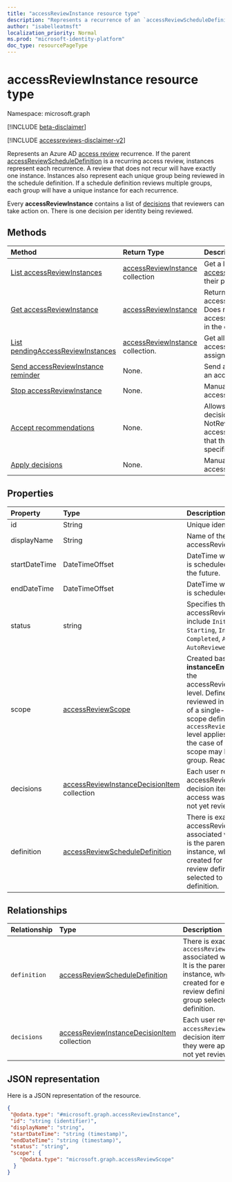 ```yaml
---
title: "accessReviewInstance resource type"
description: "Represents a recurrence of an `accessReviewScheduleDefinition`."
author: "isabelleatmsft"
localization_priority: Normal
ms.prod: "microsoft-identity-platform"
doc_type: resourcePageType
---
```


# accessReviewInstance resource type

Namespace: microsoft.graph

[!INCLUDE [beta-disclaimer](../../includes/beta-disclaimer.md)]

[!INCLUDE [accessreviews-disclaimer-v2](../../includes/accessreviews-disclaimer-v2.md)]

Represents an Azure AD [access review](accessreviewsv2-root.md) recurrence. If the parent [accessReviewScheduleDefinition](accessreviewscheduledefinition.md) is a recurring access review, instances represent each recurrence. A review that does not recur will have exactly one instance. Instances also represent each unique group being reviewed in the schedule definition. If a schedule definition reviews multiple groups, each group will have a unique instance for each recurrence.

Every **accessReviewInstance** contains a list of [decisions](accessreviewinstancedecisionitem.md) that reviewers can take action on. There is one decision per identity being reviewed.

## Methods

| Method | Return Type | Description |
|:---------------|:--------|:----------|
|[List accessReviewInstances](../api/accessreviewinstance-list.md) | [accessReviewInstance](accessreviewinstance.md) collection | Get a list of the [accessReviewInstance](../resources/accessreviewinstance.md) objects and their properties. |
|[Get accessReviewInstance](../api/accessreviewinstance-get.md) | [accessReviewInstance](accessreviewinstance.md) | Returns accessReviewInstance for an accessReviewScheduleDefinition. Does not include associated accessReviewInstanceDecisionItem`s in the object. |
|[List pendingAccessReviewInstances](../api/accessreviewinstance-pendingaccessreviewinstances.md) | [accessReviewInstance](accessreviewinstance.md) collection. | Get all pending accessReviewInstance resources assigned to the calling user. |
|[Send accessReviewInstance reminder](../api/accessreviewinstance-sendreminder.md) | None. | Send a reminder to the reviewers of an accessReviewInstance. |
|[Stop accessReviewInstance](../api/accessreviewinstance-stop.md) | None. | Manually stop an accessReviewInstance. |
|[Accept recommendations](../api/accessreviewinstance-acceptrecommendations.md) | None. | Allows the calling user to accept the decision recommendation for each NotReviewed accessReviewInstanceDecisionItem that they are the reviewer on for a specific accessReviewInstance. |
|[Apply decisions](../api/accessreviewinstance-applydecisions.md) | None. | Manually apply decision on an accessReviewInstance. |



## Properties
| Property | Type | Description |
| :-------------------------| :---------------------------------- | :---------- |
| id | String | Unique identifier of the instance. |
| displayName | String | Name of the parent accessReviewScheduleDefinition. |
| startDateTime | DateTimeOffset | DateTime when review instance is scheduled to start. May be in the future. |
| endDateTime | DateTimeOffset | DateTime when review instance is scheduled to end. |
| status | string | Specifies the status of an accessReview. The typical states include `Initializing`, `NotStarted`, `Starting`, `InProgress`, `Completing`, `Completed`, `AutoReviewing`, and `AutoReviewed`.  Read-only.|
| scope | [accessReviewScope](accessreviewscope.md) | Created based on **scope** and **instanceEnumerationScope** at the accessReviewScheduleDefinition level. Defines the scope of users reviewed in a group. In the case of a single-group review, the scope defined at the `accessReviewScheduleDefinition` level applies to all instances. In the case of all groups review, scope may be different for each group. Read-only.  | 
| decisions | [accessReviewInstanceDecisionItem](accessreviewinstancedecisionitem.md) collection | Each user reviewed in an accessReviewInstance has a decision item representing if their access was approved, denied, or not yet reviewed. |
| definition |[accessReviewScheduleDefinition](accessreviewscheduledefinition.md) | There is exactly one accessReviewScheduleDefinition associated with each instance. It is the parent schedule for the instance, where instances are created for each recurrence of a review definition and each group selected to review by the definition. |

## Relationships

| Relationship | Type	|Description|
|:---------------|:--------|:----------|
| `definition`               |[accessReviewScheduleDefinition](accessreviewscheduledefinition.md)          | There is exactly one `accessReviewScheduleDefinition` associated with each instance. It is the parent schedule for the instance, where instances are created for each recurrence of a review definition and each group selected to review by the definition. |
| `decisions`               |[accessReviewInstanceDecisionItem](accessreviewinstancedecisionitem.md) collection        | Each user reviewed in an `accessReviewInstance` has a decision item representing if they were approved, denied, or not yet reviewed. |

## JSON representation

Here is a JSON representation of the resource.

<!-- {
  "blockType": "resource",
  "keyProperty": "id",
  "@odata.type": "microsoft.graph.accessReviewInstance",
  "baseType": "",
  "openType": false
}
-->

```json
{
 "@odata.type": "#microsoft.graph.accessReviewInstance",
 "id": "string (identifier)",
 "displayName": "string",
 "startDateTime": "string (timestamp)",
 "endDateTime": "string (timestamp)",
 "status": "string",
 "scope": {
    "@odata.type": "microsoft.graph.accessReviewScope"
  }
}
```

<!--
{
  "type": "#page.annotation",
  "description": "accessReviewInstance resource",
  "keywords": "",
  "section": "documentation",
  "tocPath": "",
  "suppressions": []
}
-->

